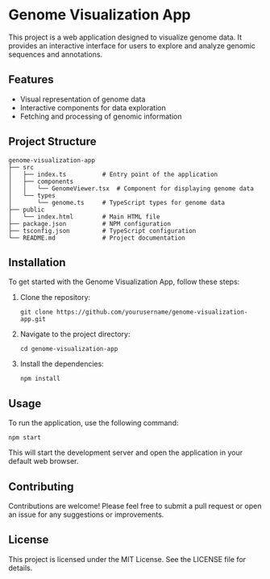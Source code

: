 # Genome Visualization App

This project is a web application designed to visualize genome data. It provides an interactive interface for users to explore and analyze genomic sequences and annotations.

## Features

- Visual representation of genome data
- Interactive components for data exploration
- Fetching and processing of genomic information

## Project Structure

```
genome-visualization-app
├── src
│   ├── index.ts          # Entry point of the application
│   ├── components
│   │   └── GenomeViewer.tsx  # Component for displaying genome data
│   └── types
│       └── genome.ts     # TypeScript types for genome data
├── public
│   └── index.html        # Main HTML file
├── package.json          # NPM configuration
├── tsconfig.json         # TypeScript configuration
└── README.md             # Project documentation
```

## Installation

To get started with the Genome Visualization App, follow these steps:

1. Clone the repository:
   ```
   git clone https://github.com/yourusername/genome-visualization-app.git
   ```
2. Navigate to the project directory:
   ```
   cd genome-visualization-app
   ```
3. Install the dependencies:
   ```
   npm install
   ```

## Usage

To run the application, use the following command:
```
npm start
```
This will start the development server and open the application in your default web browser.

## Contributing

Contributions are welcome! Please feel free to submit a pull request or open an issue for any suggestions or improvements.

## License

This project is licensed under the MIT License. See the LICENSE file for details.